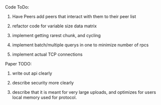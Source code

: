 Code ToDo:

1. Have Peers add peers that interact with them to their peer list

2. refactor code for variable size data matrix

3. implement getting rarest chunk, and cycling

4. implement batch/multiple querys in one to minimize number of rpcs

5. implement actual TCP connections

Paper TODO:

1. write out api clearly

2. describe security more clearly

3. describe that it is meant for very large uploads, and optimizes for users local memory used for protocol.




